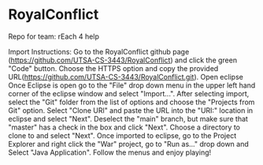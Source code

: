 # RoyalConflict
Repo for team: rEach 4 help

Import Instructions:
Go to the RoyalConflict github page (https://github.com/UTSA-CS-3443/RoyalConflict) and click the green "Code" button. 
Choose the HTTPS option and copy the provided URL(https://github.com/UTSA-CS-3443/RoyalConflict.git).
Open eclipse 
Once Eclipse is open go to the "File" drop down menu in the upper left hand corner of the eclipse window and select "Import...".
After selecting import, select the "Git" folder from the list of options and choose the "Projects from Git" option.
Select "Clone URl" and paste the URL into the "URI:" location in eclipse and select "Next".
Deselect the "main" branch, but make sure that "master" has a check in the box and click "Next".
Choose a directory to clone to and select "Next".
Once imported to eclipse, go to the Project Explorer and right click the "War" project, go to "Run as..." drop down and Select "Java Application".
Follow the menus and enjoy playing!
